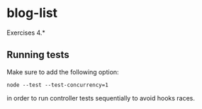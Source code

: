 # blog-list
Exercises 4.*


## Running tests
Make sure to add the following option:
```shell
node --test --test-concurrency=1
```
in order to run controller tests sequentially to avoid hooks races.